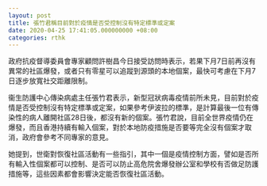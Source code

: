 ```yaml
---
layout: post
title: 張竹君稱目前對於疫情是否受控制沒有特定標準或定案
date: 2020-04-25 17:41:05.000000000 +08:00
categories: rthk
---
```


政府抗疫督導委員會專家顧問許樹昌今日接受訪問時表示，若果下月7日前再沒有異常的社區爆發，或者只有零星可以追蹤到源頭的本地個案，最快可考慮在下月7日逐步放寬社交距離限制。

衞生防護中心傳染病處主任張竹君表示，新型冠狀病毒疫情前所未見，目前對於疫情是否受控制沒有特定標準或定案，如果參考伊波拉的標準，是計算最後一位有傳染性的病人離開社區28日後，都沒有新的個案。張竹君說，目前全世界疫情仍在爆發，而且香港持續有輸入個案，對於本地防疫措施是否要等完全沒有個案才取消，政府會參考不同專家的意見。

她提到，世衛對恢復社區活動有一些指引，其中一個是疫情控制方面，譬如是否所有輸入性個案都可以控制、是否可以防止高危院舍爆發辦公室和學校有否做足防護措施等，這些因素都會影響決定能否恢復社區活動。
